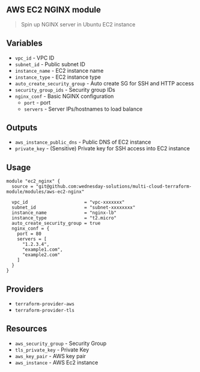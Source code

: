 ## AWS EC2 NGINX module

> Spin up NGINX server in Ubuntu EC2 instance

## Variables

- `vpc_id` - VPC ID
- `subnet_id` - Public subnet ID
- `instance_name` - EC2 instance name
- `instance_type` - EC2 instance type
- `auto_create_security_group` - Auto create SG for SSH and HTTP access
- `security_group_ids` - Security group IDs
- `nginx_conf` - Basic NGINX configuration
  - `port` - port
  - `servers` - Server IPs/hostnames to load balance

## Outputs

- `aws_instance_public_dns` - Public DNS of EC2 instance
- `private_key` - (Sensitive) Private key for SSH access into EC2 instance

## Usage

```hcl
module "ec2_nginx" {
  source = "git@github.com:wednesday-solutions/multi-cloud-terraform-module/modules/aws-ec2-nginx"

  vpc_id                     = "vpc-xxxxxxx"
  subnet_id                  = "subnet-xxxxxxxx"
  instance_name              = "nginx-lb"
  instance_type              = "t2.micro"
  auto_create_security_group = true
  nginx_conf = {
    port = 80
    servers = [
      "1.2.3.4",
      "example1.com",
      "example2.com"
    ]
  }
}
```

## Providers

- `terraform-provider-aws`
- `terraform-provider-tls`

## Resources

- `aws_security_group` - Security Group
- `tls_private_key` - Private Key
- `aws_key_pair` - AWS key pair
- `aws_instance` - AWS Ec2 instance
